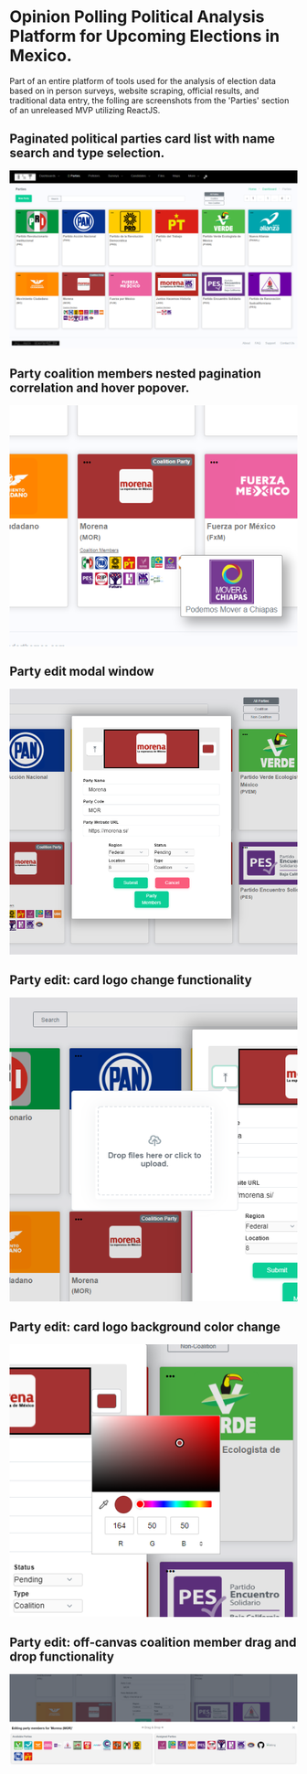 # Opinion Polling Political Analysis Platform for Upcoming Elections in Mexico.
Part of an entire platform of tools used for the analysis of election data based on in person surveys,
website scraping, official results, and traditional data entry, the folling are screenshots from the 
'Parties' section of an unreleased MVP utilizing ReactJS.

## Paginated political parties card list with name search and type selection.
![Int1](https://github.com/TimIsabella/Int_reactSnippets/blob/main/I1.png)

## Party coalition members nested pagination correlation and hover popover.
![Int2](https://github.com/TimIsabella/Int_reactSnippets/blob/main/I2.png)

## Party edit modal window
![Int3](https://github.com/TimIsabella/Int_reactSnippets/blob/main/I3.png)

## Party edit: card logo change functionality
![Int4](https://github.com/TimIsabella/Int_reactSnippets/blob/main/I4.png)

## Party edit: card logo background color change
![Int5](https://github.com/TimIsabella/Int_reactSnippets/blob/main/I5.png)

## Party edit: off-canvas coalition member drag and drop functionality
![Int6](https://github.com/TimIsabella/Int_reactSnippets/blob/main/I6.png)
